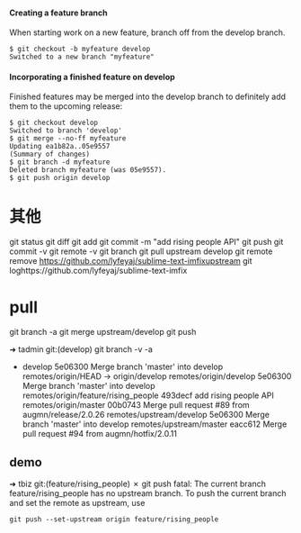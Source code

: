 #### Creating a feature branch

When starting work on a new feature, branch off from the develop branch.
```git
$ git checkout -b myfeature develop
Switched to a new branch "myfeature"
```
#### Incorporating a finished feature on develop

Finished features may be merged into the develop branch to definitely add them to the upcoming release:
```
$ git checkout develop
Switched to branch 'develop'
$ git merge --no-ff myfeature
Updating ea1b82a..05e9557
(Summary of changes)
$ git branch -d myfeature
Deleted branch myfeature (was 05e9557).
$ git push origin develop
```

# 其他
git status
git diff
git add
git commit -m "add rising people API"
git push
git commit -v
git remote -v
git branch
git pull upstream develop
git remote remove https://github.com/lyfeyaj/sublime-text-imfixupstream
git loghttps://github.com/lyfeyaj/sublime-text-imfix

# pull
git branch -a
git merge upstream/develop
git push

➜  tadmin git:(develop) git branch -v -a
* develop                              5e06300 Merge branch 'master' into develop
  remotes/origin/HEAD                  -> origin/develop
  remotes/origin/develop               5e06300 Merge branch 'master' into develop
  remotes/origin/feature/rising_people 493decf add rising people API
  remotes/origin/master                00b0743 Merge pull request #89 from augmn/release/2.0.26
  remotes/upstream/develop             5e06300 Merge branch 'master' into develop
  remotes/upstream/master              eacc612 Merge pull request #94 from augmn/hotfix/2.0.11




## demo
➜  tbiz git:(feature/rising_people) ✗ git push
fatal: The current branch feature/rising_people has no upstream branch.
To push the current branch and set the remote as upstream, use

    git push --set-upstream origin feature/rising_people

